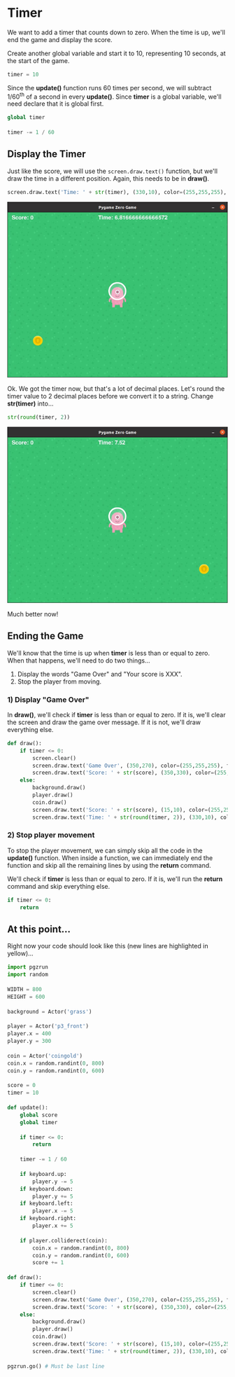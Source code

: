 # Timer

We want to add a timer that counts down to zero. When the time is up, we'll end the game and display the score.

Create another global variable and start it to 10, representing 10 seconds, at the start of the game.

```python
timer = 10
```

Since the **update()** function runs 60 times per second, we will subtract 1/60<sup>th</sup> of a second in every **update()**. Since **timer** is a global variable, we'll need declare that it is global first.

```python
global timer

timer -= 1 / 60
```

## Display the Timer

Just like the score, we will use the ```screen.draw.text()``` function, but we'll draw the time in a different position. Again, this needs to be in **draw()**.

```python
screen.draw.text('Time: ' + str(timer), (330,10), color=(255,255,255), fontsize=30)
```

![](../images/grab_timer1.jpg)

Ok. We got the timer now, but that's a lot of decimal places. Let's round the timer value to 2 decimal places before we convert it to a string. Change **str(timer)** into...

```python
str(round(timer, 2))
```

![](../images/grab_timer2.jpg)

Much better now!

## Ending the Game

We'll know that the time is up when **timer** is less than or equal to zero. When that happens, we'll need to do two things...

1. Display the words "Game Over" and "Your score is XXX".
2. Stop the player from moving.

### 1) Display "Game Over"

In **draw()**, we'll check if **timer** is less than or equal to zero. If it is, we'll clear the screen and draw the game over message. If it is not, we'll draw everything else.

```python
def draw():
    if timer <= 0:
        screen.clear()
        screen.draw.text('Game Over', (350,270), color=(255,255,255), fontsize=30)
        screen.draw.text('Score: ' + str(score), (350,330), color=(255,255,255), fontsize=30)
    else:
        background.draw()
        player.draw()
        coin.draw()
        screen.draw.text('Score: ' + str(score), (15,10), color=(255,255,255), fontsize=30)
        screen.draw.text('Time: ' + str(round(timer, 2)), (330,10), color=(255,255,255), fontsize=30)
```

### 2) Stop player movement

To stop the player movement, we can simply skip all the code in the **update()** function. When inside a function, we can immediately end the function and skip all the remaining lines by using the **return** command.

We'll check if **timer** is less than or equal to zero. If it is, we'll run the **return** command and skip everything else.

```python
if timer <= 0:
    return
```

## At this point...

Right now your code should look like this (new lines are highlighted in yellow)...

```python hl_lines="18 22 24 25 27 44 45 46 47 48 53"
import pgzrun
import random

WIDTH = 800
HEIGHT = 600

background = Actor('grass')

player = Actor('p3_front')
player.x = 400
player.y = 300

coin = Actor('coingold')
coin.x = random.randint(0, 800)
coin.y = random.randint(0, 600)

score = 0
timer = 10

def update():
    global score
    global timer

    if timer <= 0:
        return

    timer -= 1 / 60
    
    if keyboard.up:
        player.y -= 5
    if keyboard.down:
        player.y += 5
    if keyboard.left:
        player.x -= 5
    if keyboard.right:
        player.x += 5

    if player.colliderect(coin):
        coin.x = random.randint(0, 800)
        coin.y = random.randint(0, 600)
        score += 1

def draw():
    if timer <= 0:
        screen.clear()
        screen.draw.text('Game Over', (350,270), color=(255,255,255), fontsize=30)
        screen.draw.text('Score: ' + str(score), (350,330), color=(255,255,255), fontsize=30)
    else:
        background.draw()
        player.draw()
        coin.draw()
        screen.draw.text('Score: ' + str(score), (15,10), color=(255,255,255), fontsize=30)
        screen.draw.text('Time: ' + str(round(timer, 2)), (330,10), color=(255,255,255), fontsize=30)

pgzrun.go() # Must be last line

```